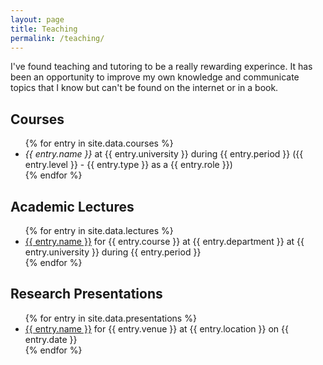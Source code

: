 ```yaml
---
layout: page
title: Teaching
permalink: /teaching/
---
```

I've found teaching and tutoring to be a really rewarding experince.
It has been an opportunity to improve my own knowledge and communicate
topics that I know but can't be found on the internet or in a book. 

## Courses

<ul>
{% for entry in site.data.courses %}
    <li>
    <i>{{ entry.name }}</i> at {{ entry.university }} during {{ entry.period }}
    ({{ entry.level }} - {{ entry.type }} as a {{ entry.role }})
    </li>
{% endfor %}
</ul>

## Academic Lectures

<ul>
{% for entry in site.data.lectures %}
    <li>
    <a href="{{ entry.url }}">{{ entry.name }}</a>
    for {{ entry.course }} at {{ entry.department }} at {{ entry.university }} during {{ entry.period }}
    </li>
{% endfor %}
</ul>

## Research Presentations

<ul>
{% for entry in site.data.presentations %}
    <li>
    <a href="{{ entry.url }}">{{ entry.name }}</a>
    for {{ entry.venue }} at {{ entry.location }} on {{ entry.date }}
    </li>
{% endfor %}
</ul>
